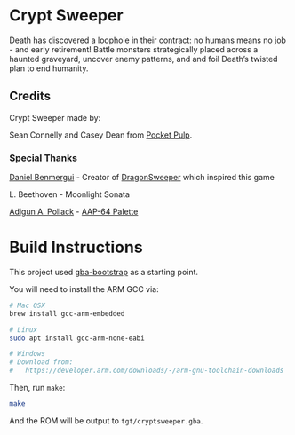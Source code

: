 Crypt Sweeper
=============

Death has discovered a loophole in their contract: no humans means no job - and early retirement!
Battle monsters strategically placed across a haunted graveyard, uncover enemy patterns, and and
foil Death’s twisted plan to end humanity.

## Credits

Crypt Sweeper made by:

Sean Connelly and Casey Dean from [Pocket Pulp](https://pulp.biz).

### Special Thanks

[Daniel Benmergui](https://danielben.itch.io/) - Creator of
[DragonSweeper](https://danielben.itch.io/dragonsweeper) which inspired this game

L. Beethoven - Moonlight Sonata

[Adigun A. Pollack](https://bsky.app/profile/adigunpolack.bsky.social) -
[AAP-64 Palette](https://lospec.com/palette-list/aap-64)

Build Instructions
==================

This project used [gba-bootstrap](https://github.com/AntonioND/gba-bootstrap) as a starting point.

You will need to install the ARM GCC via:

```bash
# Mac OSX
brew install gcc-arm-embedded

# Linux
sudo apt install gcc-arm-none-eabi

# Windows
# Download from:
#   https://developer.arm.com/downloads/-/arm-gnu-toolchain-downloads
```

Then, run `make`:

```bash
make
```

And the ROM will be output to `tgt/cryptsweeper.gba`.
